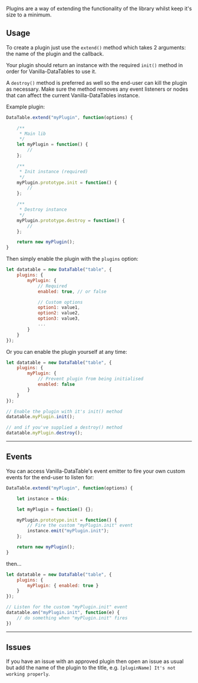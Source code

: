 Plugins are a way of extending the functionality of the library whilst keep it's size to a minimum.

## Usage

To create a plugin just use the `extend()` method which takes 2 arguments: the name of the plugin and the callback.

Your plugin should return an instance with the required `init()` method in order for Vanilla-DataTables to use it.

A `destroy()` method is preferred as well so the end-user can kill the plugin as necessary. Make sure the method removes any event listeners or nodes that can affect the current Vanilla-DataTables instance.

Example plugin:

```javascript
DataTable.extend("myPlugin", function(options) {

    /**
     * Main lib
     */
    let myPlugin = function() {
        //
    };

    /**
     * Init instance (required)
     */
    myPlugin.prototype.init = function() {
        //
    };

    /**
     * Destroy instance
     */
    myPlugin.prototype.destroy = function() {
        //
    };

    return new myPlugin();
}
```

Then simply enable the plugin with the `plugins` option:

```javascript
let datatable = new DataTable("table", {
    plugins: {
        myPlugin: {
            // Required
            enabled: true, // or false

            // Custom options
            option1: value1,
            option2: value2,
            option3: value3,
            ...
        }
    }
});
```

Or you can enable the plugin yourself at any time: 

```javascript
let datatable = new DataTable("table", {
    plugins: {
        myPlugin: {
            // Prevent plugin from being initialised
            enabled: false
        }
    }
});

// Enable the plugin with it's init() method
datatable.myPlugin.init();

// and if you've supplied a destroy() method
datatable.myPlugin.destroy();
```

---

## Events

You can access Vanilla-DataTable's event emitter to fire your own custom events for the end-user to listen for:

```javascript
DataTable.extend("myPlugin", function(options) {

    let instance = this;

    let myPlugin = function() {};

    myPlugin.prototype.init = function() {
        // Fire the custom "myPlugin.init" event
        instance.emit("myPlugin.init");
    };

    return new myPlugin();
}
```

then...

```javascript
let datatable = new DataTable("table", {
    plugins: {
        myPlugin: { enabled: true }
    }
});

// Listen for the custom "myPlugin.init" event
datatable.on("myPlugin.init", function(e) {
    // do something when "myPlugin.init" fires
})
```

---


## Issues

If you have an issue with an approved plugin then open an issue as usual but add the name of the plugin to the title, e.g. `[pluginName] It's not working properly`.